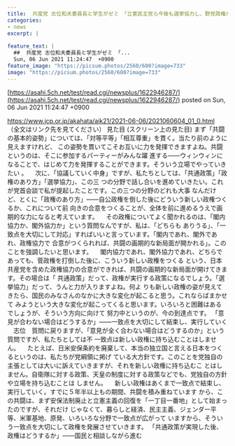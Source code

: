 ```yaml
---
title:  共産党 志位和夫委員長と学生がゼミ 「立憲民主党ら今後も選挙協力し、野党政権ができた場合、どうするか」  
categories:
- news
excerpt: |
  
feature_text: |
  ##  共産党 志位和夫委員長と学生がゼミ 「...
  Sun, 06 Jun 2021 11:24:47  +0900
feature_image: "https://picsum.photos/2560/600?image=733"
image: "https://picsum.photos/2560/600?image=733"
---
```


[https://asahi.5ch.net/test/read.cgi/newsplus/1622946287/](https://asahi.5ch.net/test/read.cgi/newsplus/1622946287/)
posted on Sun, 06 Jun 2021 11:24:47  +0900

<!--more-->

https://www.jcp.or.jp/akahata/aik21/2021-06-06/2021060604_01_0.html （全文はリンク先を見てください） 見た目 (スクリーン上の見た目) まず「共闘の基本的姿勢」については、「対等平等」「相互尊重」を貫く。当たり前のように見えますけれど、 この姿勢を貫いてこそお互いに力を発揮できますよね。共闘というのは、そこに参加するパーティーがみんな躍 進する——ウィンウィンになることで、はじめて力を発揮することができます。そういう立場でやっていきたい 。 　次に、「協議していく中身」ですが、私たちとしては、「共通政策」「政権のあり方」「選挙協力」、この三 つの分野で話し合いを進めていきたい。これが党首会談で私が提起したことです。この三つの分野のどれも大事 なんだけど、とくに「政権のあり方」——自公政権を倒した後にどういう新しい政権つくるか、これについて前 向きの合意をつくることが、全体を前に進めるうえで画期的な力になると考えています。 　その政権についてよく聞かれるのは、「閣内協力か、閣外協力か」という質問なんですが、私は、「どちらも ありうる」、「一致点を大切にして対応」すればいいと言っています。「閣内であれ、閣外であれ、政権協力で 合意がつくられれば、共闘の画期的な新局面が開かれる」。このことを強調したいと思います。 　閣内協力であれ、閣外協力であれ、どちらであっても、菅政権を打倒した後に、こういう新しい政権をつくる という、日本共産党を含めた政権協力の合意ができれば、共闘の画期的な新局面が開けてきます。その場合は「 共通政策」だって、政権が実行する政策になるでしょう。「選挙協力」だって、うんと力が入りますよね。何よ りも新しい政権の姿が見えてきたら、国民のみなさんのなかに大きな変化が起こると思う。これならばまかせて みようという大きな変化が起こってくると思います。いろいろと困難はあるでしょうが、そういう方向に向けて 努力中というのが、今の到達点です。 「意見が合わない場合はどうするか」——一致点を大切にして結束し、実行していく 　志位　質問に戻りますが、「意見が全く合わない場合はどうするのか」という質問ですが、私たちとしては不 一致点は新しい政権に持ち込むことはしません。 　たとえば、日米安保条約を廃棄して、本当の独立国と言える日本をつくるというのは、私たちが党綱領に掲げ ている大方針です。このことを党独自の主張としては大いに訴えていきますが、それを新しい政権に持ち込むこ とはしません。自衛隊に対する政策、天皇の制度に対する政策などでも、党独自の方針や立場を持ち込むことは しません。 　新しい政権はあくまで一致点で結束し、実行していく。すでに５年半以上もの期間、共闘を積み重ねています から、この共闘は、まず安保法制廃止と立憲主義の回復を「一丁目一番地」として始まったのですが、それだけ じゃなくて、暮らしと経済、民主主義、ジェンダー平等、米軍基地、原発、いろいろな分野で一致点が広がって いますから、そういう一致点を大切にして政権を発展させていきます。 「共通政策が実現した後、　政権はどうするか」——国民と相談しながら進む

